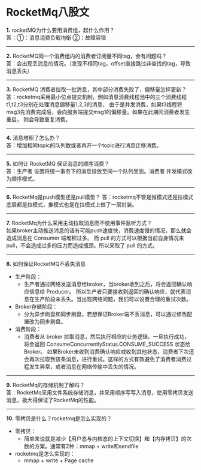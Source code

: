 **RocketMq八股文**
=================
**1.** rocketMQ为什么要用消费组，起什么作用？  
答：①：消息消费负载均衡 ②：故障容错 
***
**2.** RocketMQ同一个消费组内的消费者订阅量不同tag，会有问题吗？  
答：会出现丢消息的情况。（发现不相同tag，offset直接跳过非查找的tag，导致消息丢失）
***
**3.** RocketMQ 消费者拉取一批消息，其中部分消费失败了，偏移量怎样更新？  
答：rocketmq采用最小位点提交机制，例如消息消费线程池中的三个消费线程t1,t2,t3分别在处理消息偏移量1,2,3的消息，
由于是并发消费，如果t3线程将msg3先消费完成后，会向服务端提交msg1的偏移量。如果在此期间消费者发生重启，
则会导致重复消费。
***
**4.** 消息堆积了怎么办？  
答：增加相同topic的队列数或者再开一个topic进行消息迁移消费。
***
**5.** 如何让 RocketMQ 保证消息的顺序消费？  
答：生产者 设置将统一事务下的消息投放至同一个队列里面。消费者 并发模式改为顺序模式。
***
**6.**  RocketMq是push模型还是pull模型？
答：rocketmq不管是推模式还是拉模式底层都是拉模式，推模式也是在拉模式上做了一层封装。
***
**7.** RocketMq为什么采用主动拉取消息而不使用事件监听方式？  
如果broker主动推送消息的话有可能push速度快，消费速度慢的情况，那么就会造成消息在 Consumer 端堆积过多。
而 pull 的方式可以根据当前自身情况来 pull，不会造成过多的压力而造成瓶颈。所以采取了 pull 的方式。
***
**8.** 如何保证RocketMQ不丢失消息  
* 生产阶段：
  * 生产者通过网络发送消息给broker，当broker收到之后，将会返回确认响应信息给 Producer。
    所以生产者只要接收到返回的确认响应，就代表消息在生产阶段未丢失。当出现网络问题，我们可以设置合理的重试次数。
* Broker存储阶段：
  * 分为异步刷盘和同步刷盘，若想保证Broker端不丢消息，可以通过修改配置改为同步刷盘。
* 消费阶段：
  * 消费者从 broker 拉取消息，然后执行相应的业务逻辑。一旦执行成功，将会返回 ConsumeConcurrentlyStatus.CONSUME_SUCCESS 状态给 Broker。
    如果Broker未收到消费确认响应或收到其他状态，消费者下次还会再次拉取到该条消息，进行重试。这样的方式有效避免了消费者消费过程发生异常，或者消息在网络传输中丢失的情况。
***
**9.** RocketMq的存储机制了解吗？  
答：RocketMq采用文件系统存储消息，并采用顺序写写入消息，使用零拷贝发送消息，极大得保证了RocketMq的性能。
***
**10.** 零拷贝是什么？rocketmq是怎么实现的？  
* 零拷贝：
  * 简单来说就是减少【用户态与内核态的上下文切换】和【内存拷贝】的次数的方案。通常有2种：mmap + write和sendfile
* rocketmq是怎么实现的：
  * mmap + write + Page cache
